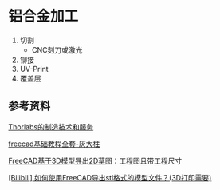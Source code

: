 # 铝合金加工

1. 切割
   - CNC刻刀或激光
2. 铆接
3. UV-Print
4. 覆盖层



## 参考资料

[Thorlabs的制造技术和服务](https://www.thorlabschina.cn/newgrouppage9.cfm?objectgroup_id=11506)

[freecad基础教程全套-灰大柱](https://www.bilibili.com/video/BV1yK4y1Q7CU?p=21)

[FreeCAD基于3D模型导出2D草图](https://www.bilibili.com/video/BV1wa4y1s7V1?from=search&seid=6617588966376061067&spm_id_from=333.337.0.0)：工程图且带工程尺寸

[[Bilibili] 如何使用FreeCAD导出stl格式的模型文件？(3D打印需要)](https://www.bilibili.com/video/BV1Ji4y1V7dB?from=search&seid=6617588966376061067&spm_id_from=333.337.0.0)

